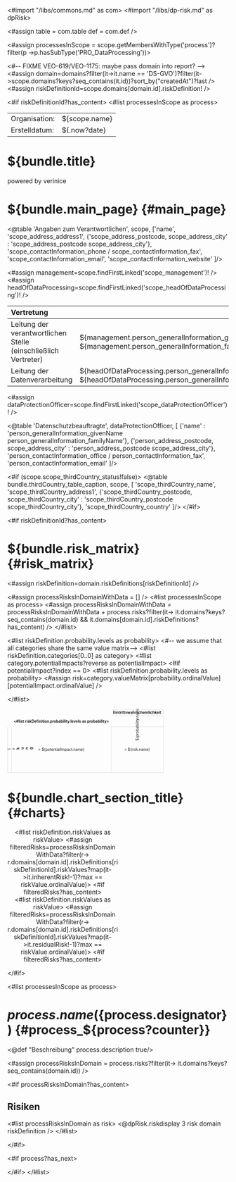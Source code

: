 <#import "/libs/commons.md" as com>
<#import "/libs/dp-risk.md" as dpRisk>

<#assign table = com.table
         def = com.def />

<#assign processesInScope = scope.getMembersWithType('process')?filter(p ->p.hasSubType('PRO_DataProcessing'))>

<style>
<#include "styles/default.css">
<#include "styles/default_landscape.css">
h1, h2, h3, h4 {
  page-break-after: avoid;
}

.main_page {
  page-break-after: always;
}

.main_page table th:first-child, .main_page table td:first-child {
  width: 8cm;
}
dt {
  font-weight: 600;
}

.risk_charts_col {
  text-align: center;
  width: 50%;
}

.risk_charts_col h2 {
  margin-bottom: 1cm;
}


.risk dl dd:after{
  display: block;
  content: '';
}

.risk dt {
  font-weight: normal;
  display: inline-block;
  min-width: 7cm;
}

.risk dd {
  display: inline;
}

.riskmatrix {
  page-break-inside: avoid;
  margin: auto;
  table-layout: fixed;
  font-size: 60%;
}

.riskmatrix td, .riskmatrix th {
  border: 0.5mm solid #e3e3e3;
  vertical-align: middle;
  text-align: center;
}

.riskmatrix .caption {
  font-weight: bold;
}

<#assign cellSize="1.2cm"?no_esc />
<#assign labelSize="3cm"?no_esc />
<#assign captionSize="0.6cm"?no_esc />

.riskmatrix .cell,
.riskmatrix tbody .label {
  height: ${cellSize};
}

.riskmatrix col {
  width: ${cellSize};
}

.riskmatrix col:nth-child(1) {
  width: ${captionSize};
}

.riskmatrix col:nth-child(2) {
  width: ${labelSize};
}

.riskmatrix th.caption {
  height: ${captionSize};
}

.riskmatrix th.label {
  font-weight: normal;
  height: ${labelSize};
}

.riskmatrix .spacer {
  border-color: transparent;
}

.riskmatrix .rotate div {
  transform: rotate(-90deg);
}

.riskmatrix td.rotate div {
  width: 0;
  transform-origin: 50% 50%;
  transform: rotate(-90deg) translateY(1mm);
}

</style>

<#-- FIXME VEO-619/VEO-1175: maybe pass domain into report? -->
<#assign domain=domains?filter(it->it.name == 'DS-GVO')?filter(it->scope.domains?keys?seq_contains(it.id))?sort_by("createdAt")?last />
<#assign riskDefinitionId=scope.domains[domain.id].riskDefinition! />


<bookmarks>
  <bookmark name="${bundle.main_page}" href="#main_page"/>
<#if riskDefinitionId?has_content>
  <bookmark name="${bundle.risk_matrix}" href="#risk_matrix"/>
</#if>
<#list processesInScope as process>
  <bookmark name="${process.name}" href="#process_${process?counter}">
  </bookmark>
</#list>
</bookmarks>


<div class="footer-left">
  <table>
    <tr>
      <td>Organisation: </td>
      <td>${scope.name}</td>
    </tr>
    <tr>
      <td>Erstelldatum: </td>
      <td>${.now?date}</td>
    </tr>
  </table>
</div>


<div class="cover">
<h1>${bundle.title}</h1>
<p>powered by verinice</p>
</div>



# ${bundle.main_page} {#main_page}

<div class="main_page">

<@table 'Angaben zum Verantwortlichen',
  scope,
  ['name',
   'scope_address_address1',
   {'scope_address_postcode, scope_address_city' : 'scope_address_postcode scope_address_city'},
   'scope_contactInformation_phone / scope_contactInformation_fax',
   'scope_contactInformation_email',
   'scope_contactInformation_website'
  ]/>


<#assign management=scope.findFirstLinked('scope_management')! />
<#assign headOfDataProcessing=scope.findFirstLinked('scope_headOfDataProcessing')! />


| Vertretung  ||
|:---|:---|
| Leitung der verantwortlichen Stelle<br/>(einschließlich Vertreter) | ${management.person_generalInformation_givenName!} ${management.person_generalInformation_familyName!} |
| Leitung der Datenverarbeitung |  ${headOfDataProcessing.person_generalInformation_givenName!} ${headOfDataProcessing.person_generalInformation_familyName!} |


<#assign dataProtectionOfficer=scope.findFirstLinked('scope_dataProtectionOfficer')! />

<@table 'Datenschutzbeauftragte',
  dataProtectionOfficer,
  [
   {'name' : 'person_generalInformation_givenName person_generalInformation_familyName'},
   {'person_address_postcode, scope_address_city' : 'person_address_postcode scope_address_city'},
   'person_contactInformation_office / person_contactInformation_fax',
   'person_contactInformation_email'
  ]/>

<#if (scope.scope_thirdCountry_status!false)>
<@table bundle.thirdCountry_table_caption, scope, [
  'scope_thirdCountry_name',
  'scope_thirdCountry_address1',
  {'scope_thirdCountry_postcode, scope_thirdCountry_city' : 'scope_thirdCountry_postcode scope_thirdCountry_city'},
  'scope_thirdCountry_country'
]/>
</#if>

</div>
<#if riskDefinitionId?has_content>

# ${bundle.risk_matrix} {#risk_matrix}

<#assign riskDefinition=domain.riskDefinitions[riskDefinitionId] />

<#assign processRisksInDomainWithData = [] />
<#list processesInScope as process>
  <#assign processRisksInDomainWithData = processRisksInDomainWithData + process.risks?filter(it-> it.domains?keys?seq_contains(domain.id) && it.domains[domain.id].riskDefinitions?has_content) />
</#list>

<table class="riskmatrix">
<colgroup>
<col span="1">
<col span="1">
<#list riskDefinition.probability.levels as probability>
<col span="1">
</#list>
</colgroup>
<thead>
<tr>
<th class="spacer"/>
<th class="spacer"/>
<th colspan="${riskDefinition.probability.levels?size}" class="caption">
Eintrittswahrscheinlichkeit
</th>
</tr>
<tr>
<th class="spacer"/>
<th class="spacer"/>
<#list riskDefinition.probability.levels as probability>
<th class="rotate label" <@dpRisk.cellStyle probability.htmlColor />>
<div>${probability.name}</div>
</th>
</#list>
</tr>
</thead>
<#-- we assume that all categories share the same value matrix-->
<#list riskDefinition.categories[0..0] as category>
<tbody>
<#list category.potentialImpacts?reverse as potentialImpact>
<tr class="impactrow${potentialImpact?index}">
<#if potentialImpact?index == 0>
<td class="rotate caption" rowspan="${category.potentialImpacts?size}">
<div>Auswirkung</div>
</td>
</#if>
<td class="label" <@dpRisk.cellStyle potentialImpact.htmlColor />>
${potentialImpact.name}
</td>
<#list riskDefinition.probability.levels as probability>
<#assign risk=category.valueMatrix[probability.ordinalValue][potentialImpact.ordinalValue] />
<td class="cell" <@dpRisk.cellStyle risk.htmlColor />>
${risk.name}
</td>
</#list>
</tr>
</#list>
</tbody>

</#list>
</tbody>
</table>

<div class="pagebreak"></div>

# ${bundle.chart_section_title} {#charts}

<div class="left risk_charts_col">
<object type="jfreechart/veo-pie" style="margin-bottom: 2cm;width:10cm;height:8cm;margin:auto;" title="${bundle.risk_distribution} (${bundle.gross})" alt="${bundle.chart}: ${bundle.risk_distribution} (${bundle.gross})">
<#list riskDefinition.riskValues as riskValue>
  <#assign filteredRisks=processRisksInDomainWithData?filter(r->
  r.domains[domain.id].riskDefinitions[riskDefinitionId].riskValues?map(it->it.inherentRisk!-1)?max == riskValue.ordinalValue)>
  <#if filteredRisks?has_content>
    <data name="${riskValue.name}" color="${riskValue.htmlColor}" value="${filteredRisks?size}"/>
  </#if>
</#list>
</object>
</div>

<div class="left risk_charts_col">
<object type="jfreechart/veo-pie" style="margin-bottom: 2cm;width:10cm;height:8cm;margin:auto;" title="${bundle.risk_distribution} (${bundle.net})" alt="${bundle.chart}: ${bundle.risk_distribution} (${bundle.net})">
<#list riskDefinition.riskValues as riskValue>
  <#assign filteredRisks=processRisksInDomainWithData?filter(r->
  r.domains[domain.id].riskDefinitions[riskDefinitionId].riskValues?map(it->it.residualRisk!-1)?max == riskValue.ordinalValue)>
  <#if filteredRisks?has_content>
    <data name="${riskValue.name}" color="${riskValue.htmlColor}" value="${filteredRisks?size}"/>
  </#if>
</#list>
</object>
</div>

</#if>

<div class="pagebreak"></div>

<#list processesInScope as process>

# ${process.name} (${process.designator}) {#process_${process?counter}}

<@def "Beschreibung" process.description true/>

<#assign processRisksInDomain = process.risks?filter(it-> it.domains?keys?seq_contains(domain.id)) />

<#if processRisksInDomain?has_content>
## Risiken

<#list processRisksInDomain as risk>
<@dpRisk.riskdisplay 3 risk domain riskDefinition />
</#list>

</#if>

<#if process?has_next>

<div class="pagebreak"></div>

</#if>
</#list>